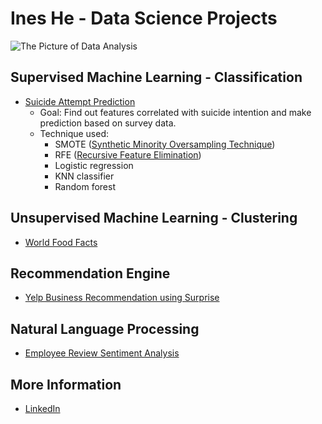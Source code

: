 # Ines He - Data Science Projects


![The Picture of Data Analysis](https://blog.alexa.com/wp-content/uploads/2014/11/Data-Science_FB.jpeg)

## Supervised Machine Learning - Classification 
* [Suicide Attempt Prediction](https://github.com/lanzizuan/machine-learning/blob/master/Suicide_Attempt_Prediction.ipynb)
  * Goal: Find out features correlated with suicide intention and make prediction based on survey data.
  * Technique used: 
    * SMOTE ([Synthetic Minority Oversampling Technique](https://jair.org/index.php/jair/article/view/10302))
    * RFE ([Recursive Feature Elimination](https://topepo.github.io/caret/recursive-feature-elimination.html))
    * Logistic regression
    * KNN classifier
    * Random forest


## Unsupervised Machine Learning - Clustering
* [World Food Facts](https://colab.research.google.com/drive/1PQPclYt6l7dG7SSmoFYTEHf0E97kAblP)


## Recommendation Engine
* [Yelp Business Recommendation using Surprise](https://colab.research.google.com/drive/1A7MdG5sUPduWJJpdHfeTpVbxfaLYSXrK)



## Natural Language Processing
* [Employee Review Sentiment Analysis](https://colab.research.google.com/drive/13AeR8dn6lTgHJNrnp7zuQzZAQuwy6xM4)


## More Information
* [LinkedIn](https://www.linkedin.com/in/ines-ziwei-he/)











